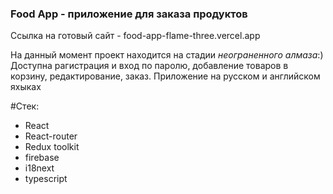 ### Food App - приложение для заказа продуктов

Ссылка на готовый сайт - food-app-flame-three.vercel.app

На данный момент проект находится на стадии *неограненного алмаза*:)
Доступна рагистрация и вход по паролю, добавление товаров в корзину, редактирование, заказ.
Приложение на русском и английском яхыках

#Стек:

* React
* React-router
* Redux toolkit
* firebase
* i18next
* typescript

